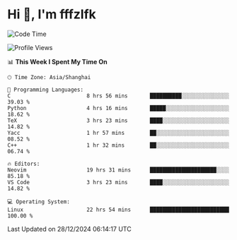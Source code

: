 # Hi 👋, I'm fffzlfk

<!--START_SECTION:waka-->
![Code Time](http://img.shields.io/badge/Code%20Time-1%2C055%20hrs%2051%20mins-blue)

![Profile Views](http://img.shields.io/badge/Profile%20Views-0-blue)

📊 **This Week I Spent My Time On** 

```text
🕑︎ Time Zone: Asia/Shanghai

💬 Programming Languages: 
C                        8 hrs 56 mins       ██████████░░░░░░░░░░░░░░░   39.03 % 
Python                   4 hrs 16 mins       █████░░░░░░░░░░░░░░░░░░░░   18.62 % 
TeX                      3 hrs 23 mins       ████░░░░░░░░░░░░░░░░░░░░░   14.82 % 
Yacc                     1 hr 57 mins        ██░░░░░░░░░░░░░░░░░░░░░░░   08.52 % 
C++                      1 hr 32 mins        ██░░░░░░░░░░░░░░░░░░░░░░░   06.74 % 

🔥 Editors: 
Neovim                   19 hrs 31 mins      █████████████████████░░░░   85.18 % 
VS Code                  3 hrs 23 mins       ████░░░░░░░░░░░░░░░░░░░░░   14.82 % 

💻 Operating System: 
Linux                    22 hrs 54 mins      █████████████████████████   100.00 % 
```


 Last Updated on 28/12/2024 06:14:17 UTC
<!--END_SECTION:waka-->

